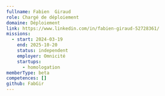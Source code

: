 ```yaml
---
fullname: Fabien  Giraud
role: Chargé de déploiement
domaine: Déploiement
link: https://www.linkedin.com/in/fabien-giraud-52728361/
missions:
  - start: 2024-03-19
    end: 2025-10-20
    status: independent
    employer: Omnicité
    startups:
      - homologation
memberType: beta
competences: []
github: FabGir
---
```

